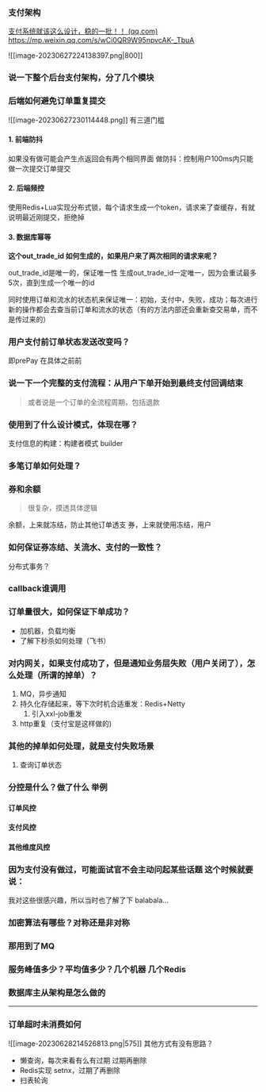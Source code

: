 ### 支付架构
[支付系统就该这么设计，稳的一批！！ (qq.com)](https://mp.weixin.qq.com/s/Sp2nROiAS_JvPIKDEl_Zcw)
https://mp.weixin.qq.com/s/wCi0QR9W95npvcAK-_TbuA

![[image-20230627224138397.png|800]]

### 说一下整个后台支付架构，分了几个模块

### 后端如何避免订单重复提交
![[image-20230627230114448.png]]
有三道门槛
#### 1. 前端防抖
如果没有做可能会产生点返回会有两个相同界面
做防抖：控制用户100ms内只能做一次提交订单提交
#### 2. 后端频控
使用Redis+Lua实现分布式锁，每个请求生成一个token，请求来了查缓存，有就说明最近刚提交，拒绝掉
#### 3. 数据库幂等
**这个out_trade_id 如何生成的，如果用户来了两次相同的请求来呢？**

out_trade_id是唯一的，保证唯一性
生成out_trade_id一定唯一，因为会重试最多5次，直到生成一个唯一的id

同时使用订单和流水的状态机来保证唯一：初始，支付中，失败，成功；每次进行新的操作都会去查当前订单和流水的状态（有的方法内部还会重新查交易单，而不是传过来的）

### 用户支付前订单状态发送改变吗？
即prePay 在具体之前前

### 说一下一个完整的支付流程：从用户下单开始到最终支付回调结束
> 或者说是一个订单的全流程周期，包括退款

### 使用到了什么设计模式，体现在哪？
支付信息的构建：构建者模式 builder

### 多笔订单如何处理？

### 券和余额
> 很复杂，摸透具体逻辑

余额，上来就冻结，防止其他订单透支
券，上来就使用冻结，用户
### 如何保证券冻结、关流水、支付的一致性？
分布式事务？


### callback谁调用

### 订单量很大，如何保证下单成功？
- 加机器，负载均衡
- 了解下秒杀如何处理（飞书）

### 对内网关，如果支付成功了，但是通知业务层失败（用户关闭了），怎么处理（所谓的掉单）？
1. MQ，异步通知
2. 持久化存储起来，等下次时机合适重发：Redis+Netty
	1. 引入xxl-job重发
3. http重复（支付宝是这样做的)

### 其他的掉单如何处理，就是支付失败场景
1. 查询订单状态


### 分控是什么？做了什么 举例
#### 订单风控

#### 支付风控

#### 其他维度风控
### 因为支付没有做过，可能面试官不会主动问起某些话题 这个时候就要说：
我对这些很感兴趣，所以当时也了解了下 balabala...

### 加密算法有哪些？对称还是非对称

### 那用到了MQ

### 服务峰值多少？平均值多少？几个机器 几个Redis


### 数据库主从架构是怎么做的

---
### 订单超时未消费如何
![[image-20230628214526813.png|575]]
其他方式有没有思路？
- 懒查询，每次来看有么有过期 过期再删除
- Redis实现 setnx，过期了再删除
- 扫表轮询

